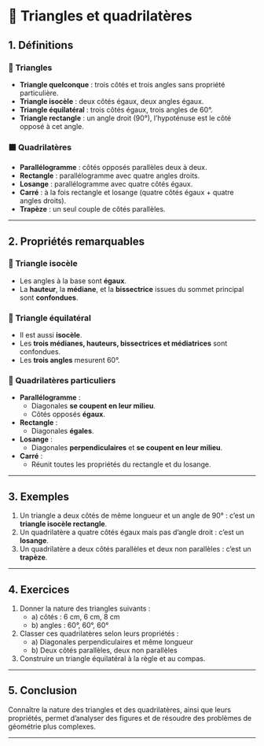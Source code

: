 # 📐 Triangles et quadrilatères

## 1. Définitions

### 🔺 Triangles

- **Triangle quelconque** : trois côtés et trois angles sans propriété particulière.
- **Triangle isocèle** : deux côtés égaux, deux angles égaux.
- **Triangle équilatéral** : trois côtés égaux, trois angles de 60°.
- **Triangle rectangle** : un angle droit (90°), l’hypoténuse est le côté opposé à cet angle.

### ⬛ Quadrilatères

- **Parallélogramme** : côtés opposés parallèles deux à deux.
- **Rectangle** : parallélogramme avec quatre angles droits.
- **Losange** : parallélogramme avec quatre côtés égaux.
- **Carré** : à la fois rectangle et losange (quatre côtés égaux + quatre angles droits).
- **Trapèze** : un seul couple de côtés parallèles.

---

## 2. Propriétés remarquables

### 🔹 Triangle isocèle

- Les angles à la base sont **égaux**.
- La **hauteur**, la **médiane**, et la **bissectrice** issues du sommet principal sont **confondues**.

### 🔹 Triangle équilatéral

- Il est aussi **isocèle**.
- Les **trois médianes, hauteurs, bissectrices et médiatrices** sont confondues.
- Les **trois angles** mesurent 60°.

### 🔸 Quadrilatères particuliers

- **Parallélogramme** :
    - Diagonales **se coupent en leur milieu**.
    - Côtés opposés **égaux**.
- **Rectangle** :
    - Diagonales **égales**.
- **Losange** :
    - Diagonales **perpendiculaires** et **se coupent en leur milieu**.
- **Carré** :
    - Réunit toutes les propriétés du rectangle et du losange.

---

## 3. Exemples

1. Un triangle a deux côtés de même longueur et un angle de 90° : c’est un **triangle isocèle rectangle**.
2. Un quadrilatère a quatre côtés égaux mais pas d’angle droit : c’est un **losange**.
3. Un quadrilatère a deux côtés parallèles et deux non parallèles : c’est un **trapèze**.

---

## 4. Exercices

1. Donner la nature des triangles suivants :
    - a) côtés : 6 cm, 6 cm, 8 cm
    - b) angles : 60°, 60°, 60°
2. Classer ces quadrilatères selon leurs propriétés :
    - a) Diagonales perpendiculaires et même longueur
    - b) Deux côtés parallèles, deux non parallèles
3. Construire un triangle équilatéral à la règle et au compas.

---

## 5. Conclusion

Connaître la nature des triangles et des quadrilatères, ainsi que leurs propriétés, permet d’analyser des figures et de résoudre des problèmes de géométrie plus complexes.

---
